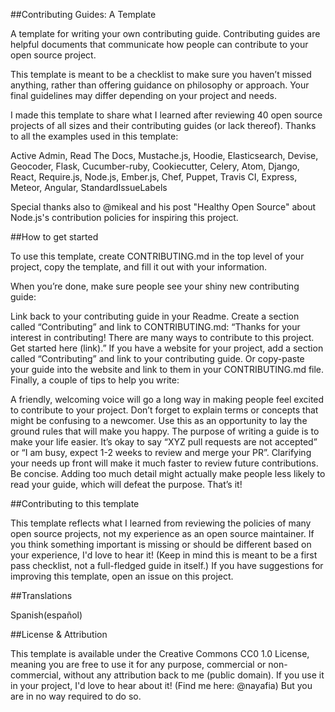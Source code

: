 ##Contributing Guides: A Template

A template for writing your own contributing guide. Contributing guides are helpful documents that communicate how people can contribute to your open source project.

This template is meant to be a checklist to make sure you haven’t missed anything, rather than offering guidance on philosophy or approach. Your final guidelines may differ depending on your project and needs.

I made this template to share what I learned after reviewing 40 open source projects of all sizes and their contributing guides (or lack thereof). Thanks to all the examples used in this template:

Active Admin, Read The Docs, Mustache.js, Hoodie, Elasticsearch, Devise, Geocoder, Flask, Cucumber-ruby, Cookiecutter, Celery, Atom, Django, React, Require.js, Node.js, Ember.js, Chef, Puppet, Travis CI, Express, Meteor, Angular, StandardIssueLabels

Special thanks also to @mikeal and his post "Healthy Open Source" about Node.js's contribution policies for inspiring this project.

##How to get started

To use this template, create CONTRIBUTING.md in the top level of your project, copy the template, and fill it out with your information.

When you’re done, make sure people see your shiny new contributing guide:

Link back to your contributing guide in your Readme. Create a section called “Contributing” and link to CONTRIBUTING.md: “Thanks for your interest in contributing! There are many ways to contribute to this project. Get started here (link).”
If you have a website for your project, add a section called “Contributing” and link to your contributing guide. Or copy-paste your guide into the website and link to them in your CONTRIBUTING.md file.
Finally, a couple of tips to help you write:

A friendly, welcoming voice will go a long way in making people feel excited to contribute to your project. Don’t forget to explain terms or concepts that might be confusing to a newcomer.
Use this as an opportunity to lay the ground rules that will make you happy. The purpose of writing a guide is to make your life easier. It’s okay to say “XYZ pull requests are not accepted” or “I am busy, expect 1-2 weeks to review and merge your PR”. Clarifying your needs up front will make it much faster to review future contributions.
Be concise. Adding too much detail might actually make people less likely to read your guide, which will defeat the purpose.
That’s it!

##Contributing to this template

This template reflects what I learned from reviewing the policies of many open source projects, not my experience as an open source maintainer. If you think something important is missing or should be different based on your experience, I'd love to hear it! (Keep in mind this is meant to be a first pass checklist, not a full-fledged guide in itself.) If you have suggestions for improving this template, open an issue on this project.

##Translations

Spanish(español)

##License & Attribution

This template is available under the Creative Commons CC0 1.0 License, meaning you are free to use it for any purpose, commercial or non-commercial, without any attribution back to me (public domain). If you use it in your project, I'd love to hear about it! (Find me here: @nayafia) But you are in no way required to do so.
